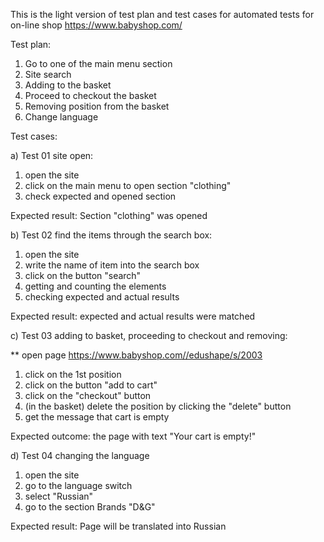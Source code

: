 This is the light version of test plan and test cases for automated tests for on-line shop https://www.babyshop.com/

Test plan:

1. Go to one of the main menu section
2. Site search
3. Adding to the basket
4. Proceed to checkout the basket
5. Removing position from the basket
6. Change language 

Test cases:

a) Test 01 site open:
   
1. open the site
2. click on the main menu to open section "clothing"
3. check expected and opened section

Expected result: Section "clothing" was opened

b) Test 02 find the items through the search box:

1. open the site
2. write the name of item into the search box
3. click on the button "search"
4. getting and counting the elements
5. checking expected and actual results

Expected result: expected and actual results were matched

c) Test 03 adding to basket, proceeding to checkout and removing:

 ** open page https://www.babyshop.com//edushape/s/2003
1. click on the 1st position
2. click on the button "add to cart"
3. click on the "checkout" button
4. (in the basket) delete the position by clicking the "delete" button
5. get the message that cart is empty

Expected outcome: the page with text "Your cart is empty!"


d) Test 04 changing the language

1. open the site
2. go to the language switch
3. select "Russian"
4. go to the section Brands "D&G"

Expected result: Page will be translated into Russian
